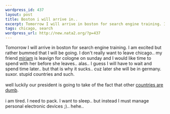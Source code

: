```yaml
--- 
wordpress_id: 437
layout: post
title: Boston i will arrive in..
excerpt: Tomorrow I will arrive in boston for search engine training. I am excited but rather bummed that I will be going. I don't really want to leave chicago.. my friend miriam is leavign for cologne on sunday and I would like time to spend with her before she leaves.. alas.. I guess I will have to wait and spend time later.. but that is why it sucks.. cuz later s...
tags: chicago, search
wordpress_url: http://new.nata2.org/?p=437
---
```

Tomorrow I will arrive in boston for search engine training. I am excited but rather bummed that I will be going. I don't really want to leave chicago.. my friend <a href="http://www.mimiblume.com">miriam</a> is leavign for cologne on sunday and I would like time to spend with her before she leaves.. alas.. I guess I will have to wait and spend time later.. but that is why it sucks.. cuz later she will be in germany. suxor. stupid countries and such. <br/><br/>well luckily our president is going to take of the fact that other <a href="http://www.smh.com.au/articles/2003/01/25/1042911596206.html">countries are dumb</a>.<br/><br/>i am tired. I need to pack. I want to sleep.. but instead I must manage personal electronic devices ;).. hehe.. 

